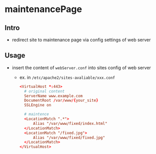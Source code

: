# maintenancePage

## Intro 

- redirect site to maintenance page via config settings of web server

## Usage

- insert the content of `webServer.conf` into sites config of web server
  - ex. in `/etc/apache2/sites-avaliable/xxx.conf`

      ```conf
      <VirtualHost *:443>
        # original content
        ServerName www.example.com
        DocumentRoot /var/www/{your_site}
        SSLEngine on

        # maintence
        <LocationMatch ".*">
            Alias "/var/www/fixed/index.html"
        </LocationMatch>
        <LocationMatch "/fixed.jpg">
            Alias "/var/www/fixed/fixed.jpg"
        </LocationMatch>
      </VirtualHost>
      ```
